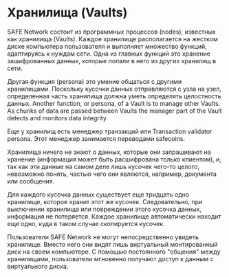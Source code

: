 # Хранилища (Vaults)
SAFE Network состоит из программных процессов (nodes), известных как хранилища (Vaults). Каждое хранилище располагается на жестком диске компьютера пользователя и выполняет множество функций, адаптируясь к нуждам сети. Одна из главных функций это хранение зашифрованных данных, которые попали в него из других хранилищ в сети.

Другая функция (persona) это умение общаться с другими хранилищами. Поскольку кусочки данных отправляются с узла на узел, определенная часть хранилища должна уметь определять целостность данных.
Another function, or persona, of a Vault is to manage other Vaults. As chunks of data are passed between Vaults the manager part of the Vault detects and monitors data integrity.

Еще у хранилищ есть менеджер транзакций или Transaction validator persona. Этот менеджер занимается переводами safecoins.

Хранилища ничего не знают о данных, которые они запрашивают на хранение (информация может быть расшифрована только клиентом), и, так как эти данные на самом деле лишь кусочек чего-то целого, невозможно понять, частью чего они являются, например, документа или сообщения.

Для каждого кусочка данных существует еще тридцать одно хранилище, которое хранит этот же кусочек. Следовательно, при выключении хранилища или повреждении этого кусочка данных, информация не потеряется. Каждое хранилище автоматически находит еще одно, куда в таком случае скопируется кусочек.

Пользователи SAFE Network не могут непосредственно увидеть хранилище. Вместо него они видят лишь виртуальный монтированный диск на своем компьютере. С помощью постоянного "общения" между хранилищами, пользователи мгновенно получают доступ к данным с виртуального диска.
